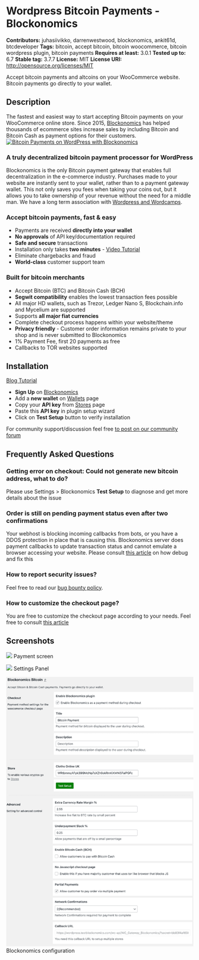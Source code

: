 # Wordpress Bitcoin Payments - Blockonomics # 
**Contributors:** juhasiivikko, darrenwestwood, blockonomics, ankit61d, btcdeveloper
**Tags:** bitcoin, accept bitcoin, bitcoin woocommerce, bitcoin wordpress plugin, bitcoin payments
**Requires at least:** 3.0.1 
**Tested up to:** 6.7
**Stable tag:** 3.7.7
**License:** MIT 
**License URI:** http://opensource.org/licenses/MIT 

Accept bitcoin payments and altcoins on your WooCommerce website. Bitcoin payments go directly to your wallet. 

## Description ## 

The fastest and easiest way to start accepting Bitcoin payments on your WooCommerce online store. Since 2015, [Blockonomics](https://www.blockonomics.co/merchants?utm_source=wordpress) has helped thousands of ecommerce sites increase sales by including Bitcoin and Bitcoin Cash as payment options for their customers.
[![Bitcoin Payments on WordPress with Blockonomics](https://img.youtube.com/vi/FNEmYaGRaDo/0.jpg)](https://www.youtube.com/watch?v=FNEmYaGRaDo)


### A truly decentralized bitcoin payment processor for WordPress ### 

Blockonomics is the only Bitcoin payment gateway that enables full decentralization in the e-commerce industry. Purchases made to your website are instantly sent to your wallet, rather than to a payment gateway wallet. This not only saves you fees when taking your coins out, but it allows you to take ownership of your revenue without the need for a middle man. We have a long term association with [Wordpress and Wordcamps](https://insights.blockonomics.co/blockonomics-loves-wordcamps/).


### Accept bitcoin payments, fast & easy ### 
- Payments are received **directly into your wallet** 
- **No approvals** of API key/documentation required 
- **Safe and secure** transactions 
- Installation only takes **two minutes** - [Video Tutorial](https://www.youtube.com/watch?v=bozfMIznpao)  
- Eliminate chargebacks and fraud 
- **World-class** customer support team 

### Built for bitcoin merchants ### 
- Accept Bitcoin (BTC) and Bitcoin Cash (BCH)
- **Segwit compatibility** enables the lowest transaction fees possible 
- All major HD wallets, such as Trezor, Ledger Nano S, Blockchain.info and Mycelium are supported 
- Supports **all major fiat currencies** 
- Complete checkout process happens within your website/theme
- **Privacy friendly** - Customer order information remains private to your shop and is never submitted to Blockonomics
- 1% Payment Fee, first 20 payments as free 
- Callbacks to TOR websites supported

## Installation ## 

[Blog Tutorial](https://help.blockonomics.co/support/solutions/articles/33000248575-wordpress-woocommerce-integration)
 
- **Sign Up** on [Blockonomics](https://www.blockonomics.co/merchants#/)
- Add a **new wallet** on [Wallets](https://www.blockonomics.co/wallets) page
- Copy your **API key** from [Stores](https://www.blockonomics.co/stores) page
- Paste this **API key** in plugin setup wizard
- Click on **Test Setup** button to verify installation

For community support/discussion feel free [to post on our community forum](https://community.blockonomics.co/)

## Frequently Asked Questions ## 

### Getting error on checkout: Could not generate new bitcoin address, what to do? ### 
Please use Settings > Blockonomics **Test Setup** to diagnose and get more
details about the issue

### Order is still on pending payment status even after two confirmations  ### 
Your webhost is blocking incoming callbacks from bots, or you have a DDOS protection in place that is causing this. Blockonomics server does payment callbacks to update transaction status and cannot emulate a browser accessing your website. Please consult [this article](http://help.blockonomics.co/solution/articles/33000219539-order-status-not-changing-ddos-protection) on how debug and fix this

### How to report security issues? ### 
Feel free to read our [bug bounty policy](https://help.blockonomics.co/support/solutions/articles/33000256692-bug-bounty-program).

### How to customize the checkout page? ### 
You are free to customize the checkout page according to your needs. Feel free to consult [this article](http://help.blockonomics.co/support/solutions/articles/33000243991-how-to-customize-the-checkout-page-)

## Screenshots ##

![](assets-wp-repo/screenshot-2.png)
Payment screen 

![](assets-wp-repo/screenshot-3.png)
Settings Panel

![](assets-wp-repo/screenshot-4.png)
Blockonomics configuration
